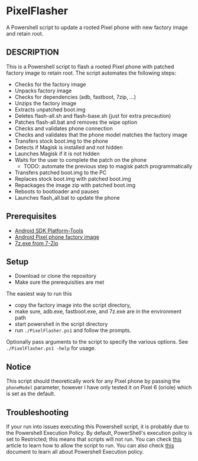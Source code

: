 # PixelFlasher
A Powershell script to update a rooted Pixel phone with new factory image and retain root.

## DESCRIPTION
This is a Powershell script to flash a rooted Pixel phone with patched factory image to retain root.
The script automates the following steps:
- Checks for the factory image
- Unpacks factory image
- Checks for dependencies (adb, fastboot, 7zip, ...)
- Unzips the factory image
- Extracts unpatched boot.img
- Deletes flash-all.sh and flash-base.sh (just for extra precaution)
- Patches flash-all.bat and removes the wipe option
- Checks and validates phone connection
- Checks and validates that the phone model matches the factory image
- Transfers stock boot.img to the phone
- Detects if Magisk is installed and not hidden
- Launches Magisk if it is not hidden
- Waits for the user to complete the patch on the phone
  - TODO: automate the previous step to magisk patch programmatically
- Transfers patched boot.img to the PC
- Replaces stock boot.img with patched boot.img
- Repackages the image zip with patched boot.img
- Reboots to bootloader and pauses
- Launches flash_all.bat to update the phone

## Prerequisites
- [Android SDK Platform-Tools](https://developer.android.com/studio/releases/platform-tools.html)
- [Android Pixel phone factory image](https://developers.google.com/android/images)
- [7z.exe from 7-Zip](https://www.7-zip.org/)

## Setup
- Download or clone the repository
- Make sure the prerequisities are met

The easiest way to run this
- copy the factory image into the script directory,
- make sure, adb.exe, fastboot.exe, and 7z.exe are in the environment path
- start powershell in the script directory
- run `./PixelFlasher.ps1` and follow the prompts.

Optionally pass arguments to the script to specify the various options.
See `./PixelFlasher.ps1 -help` for usage.

## Notice
This script should theoretically work for any Pixel phone by passing the `phoneModel` parameter, however I have only tested it on Pixel 6 (oriole) which is set as the default.

## Troubleshooting
If your run into issues executing this Powershell script, it is probably due to the Powershell Execution Policy.
By default, PowerShell's execution policy is set to Restricted; this means that scripts will not run.
You can check [this](https://www.mssqltips.com/sqlservertip/2702/setting-the-powershell-execution-policy/) article to learn how to allow the script to run.
You can also check [this](https://docs.microsoft.com/en-us/powershell/module/microsoft.powershell.core/about/about_execution_policies?view=powershell-7.2) document to learn all about Powershell Execution policy.
